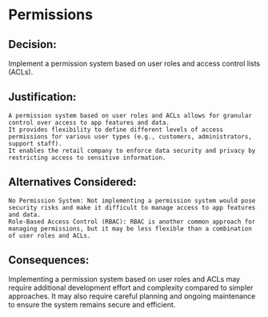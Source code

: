 # Permissions

## Decision: 
Implement a permission system based on user roles and access control lists (ACLs).

## Justification:

    A permission system based on user roles and ACLs allows for granular control over access to app features and data.
    It provides flexibility to define different levels of access permissions for various user types (e.g., customers, administrators, support staff).
    It enables the retail company to enforce data security and privacy by restricting access to sensitive information.

## Alternatives Considered:

    No Permission System: Not implementing a permission system would pose security risks and make it difficult to manage access to app features and data.
    Role-Based Access Control (RBAC): RBAC is another common approach for managing permissions, but it may be less flexible than a combination of user roles and ACLs.

## Consequences:
Implementing a permission system based on user roles and ACLs may require additional development effort and complexity compared to simpler approaches. It may also require careful planning and ongoing maintenance to ensure the system remains secure and efficient.